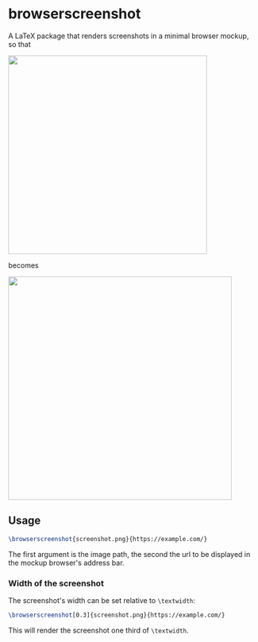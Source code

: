 # browserscreenshot
A LaTeX package that renders screenshots in a minimal browser mockup, so that

<img src="https://cloud.githubusercontent.com/assets/6751545/20246695/cbcc57e4-a9bc-11e6-82e7-f6088eb772d1.png" width="400">

becomes

<img src="https://cloud.githubusercontent.com/assets/6751545/20246716/8689b57c-a9bd-11e6-8bac-46d23dcc6ac2.png" width="450">

## Usage
```latex
\browserscreenshot{screenshot.png}{https://example.com/}
```
The first argument is the image path, the second the url to be displayed in the mockup browser's address bar.

### Width of the screenshot
The screenshot's width can be set relative to `\textwidth`:
```latex
\browserscreenshot[0.3]{screenshot.png}{https://example.com/}
```
This will render the screenshot one third of `\textwidth`. 
